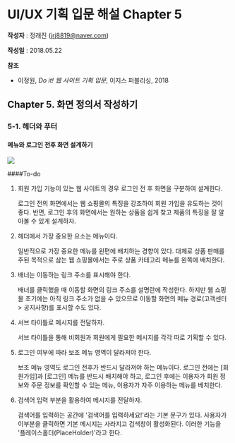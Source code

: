 # UI/UX 기획 입문 해설 Chapter 5

**작성자** : 정래진 (jrj8819@naver.com)

**작성일** : 2018.05.22

**참조**

- 이정원, *Do it! 웹 사이트 기획 입문*, 이지스 퍼블리싱, 2018



## Chapter 5. 화면 정의서 작성하기

### 5-1. 헤더와 푸터

#### 메뉴와 로그인 전후 화면 설계하기

![](/Users/raejin/ui-ux-planning/img/img69.png)



####To-do

1. 회원 가입 기능이 있는 웹 사이트의 경우 로그인 전 후 화면을 구분하여 설계한다.

   로그인 전의 화면에서는 웹 쇼핑몰의 특징을 강조하여 회원 가입을 유도하는 것이 좋다. 반면, 로그인 후의 화면에서는 원하는 상품을 쉽게 찾고 제품의 특징을 잘 알아볼 수 있게 설계하자.

2. 헤더에서 가장 중요한 요소는 메뉴이다.

   일반적으로 가장 중요한 메뉴를 왼편에 배치하는 경향이 있다. 대체로 상품 판매를 주된 목적으로 삼는 웹 쇼핑몰에서는 주로 상품 카테고리 메뉴를 왼쪽에 배치한다.

3. 배너는 이동하는 링크 주소를 표시해야 한다.

   배너를 클릭했을 때 이동할 화면의 링크 주소를 설명란에 작성한다. 하지만 웹 쇼핑몰 초기에는 아직 링크 주소가 없을 수 있으므로 이동할 화면의 메뉴 경로(고객센터 > 공지사항)를 표시할 수도 있다.

4. 서브 타이틀로 메시지를 전달하자.

   서브 타이틀을 통해 비회원과 회원에게 필요한 메시지를 각각 따로 기획할 수 있다.

5. 로그인 여부에 따라 보조 메뉴 영역이 달라져야 한다.

   보조 메뉴 영역도 로그인 전후가 반드시 달라져야 하는 메뉴이다. 로그인 전에는 [회원가입]과 [로그인] 메뉴를 반드시 배치해야 하고, 로그인 후에는 이용자가 회원 정보와 주문 정보를 확인할 수 있는 메뉴, 이용자가 자주 이용하는 메뉴를 베치한다.

6. 검색어 입력 부분을 활용하여 메시지를 전달하자.

   검색어를 입력하는 공간에 '검색어를 입력하세요!'라는 기본 문구가 있다. 사용자가 이부분을 클릭하면 기본 메시지는 사라지고 검색창이 활성화된다. 이러한 기능을 '플레이스홀더(PlaceHolder)'라고 한다.



